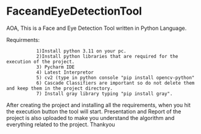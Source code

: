 # FaceandEyeDetectionTool
AOA, This is a Face and Eye Detection Tool written in Python Language. 

Requirments:

               1)Install python 3.11 on your pc.
               2)Install python libraries that are required for the execution of the project.
               3) Pycharm IDE
               4) Latest Interpretor
               5) cv2 (type in python console "pip install opencv-python"
               6) Cascade Classifiers are important so do not delete them and keep them in the project directory.
               7) Install gray library typing "pip install gray".
              
After creating the project and installing all the requirements, when you hit the execution button the tool will start.
Presentation and Report of the project is also uploaded to make you understand the algorithm and everything related to the project. Thankyou
